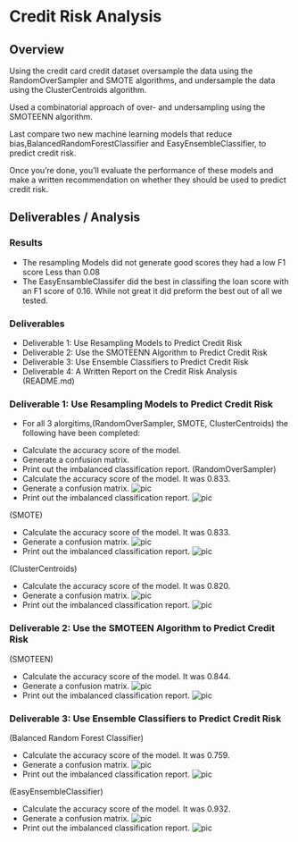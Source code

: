 # Credit Risk Analysis
## Overview
Using the credit card credit dataset oversample the data using the RandomOverSampler and SMOTE algorithms, and undersample the data using the 
ClusterCentroids algorithm. 

Used a combinatorial approach of over- and undersampling using the SMOTEENN algorithm. 

Last compare two new machine learning models that reduce bias,BalancedRandomForestClassifier and EasyEnsembleClassifier, to predict credit risk. 

Once you’re done, you’ll evaluate the performance of these models and make a written recommendation on whether they should be used to predict credit risk.
## Deliverables / Analysis

### Results
* The resampling Models did not generate good scores they had a low F1 score Less than 0.08
* The EasyEnsambleClassifer did the best in classifing the loan score with an F1 score of 0.16. While not great it did preform the best out of all we tested.
### Deliverables

* Deliverable 1: Use Resampling Models to Predict Credit Risk
* Deliverable 2: Use the SMOTEENN Algorithm to Predict Credit Risk
* Deliverable 3: Use Ensemble Classifiers to Predict Credit Risk
* Deliverable 4: A Written Report on the Credit Risk Analysis (README.md)
### Deliverable 1: Use Resampling Models to Predict Credit Risk
* For all 3 alorgitims,(RandomOverSampler, SMOTE, ClusterCentroids) the following have been completed:
- Calculate the accuracy score of the model.
- Generate a confusion matrix.
- Print out the imbalanced classification report.
(RandomOverSampler)
- Calculate the accuracy score of the model. It was 0.833.
- Generate a confusion matrix.
![pic](./Images/Random_oversampling_Method_confusion_matrix.png)
- Print out the imbalanced classification report.
![pic](./Images/Random%20Over%20Sampling%20report.png)

(SMOTE)
- Calculate the accuracy score of the model.
It was 0.833.
- Generate a confusion matrix.
![pic](./Images/SMOTE_Method_confusion_matrix.png)
- Print out the imbalanced classification report.
![pic](./Images/SMOTE_class_report.png)

(ClusterCentroids)
- Calculate the accuracy score of the model.
It was 0.820.
- Generate a confusion matrix.
![pic](./Images/ClusterCentroids_confusion_matrix.png)
- Print out the imbalanced classification report.
![pic](./Images//ClusterCentroids_Report.png)

### Deliverable 2: Use the SMOTEEN Algorithm to Predict Credit Risk
(SMOTEEN)
- Calculate the accuracy score of the model.
It was 0.844.
- Generate a confusion matrix.
![pic](./Images/Smoteen_matrix.png)
- Print out the imbalanced classification report.
![pic](./Images/Smoteen_Report.png)
### Deliverable 3: Use Ensemble Classifiers to Predict Credit Risk

(Balanced Random Forest Classifier)
- Calculate the accuracy score of the model.
It was 0.759.
- Generate a confusion matrix.
![pic](./Images/BalancedRandomForestClassifier_Method_confusion_matrix.png)
- Print out the imbalanced classification report.
![pic](./Images/EasyEnsambleClassifier_report.png)

(EasyEnsembleClassifier)
- Calculate the accuracy score of the model.
It was 0.932.
- Generate a confusion matrix.
![pic](./Images/EasyEnsembleClassifier_matrix.png)
- Print out the imbalanced classification report.
![pic](./Images/EasyEnsambleClassifier_report.png)